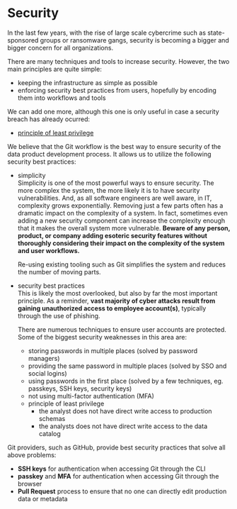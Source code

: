 # Security

In the last few years, with the rise of large scale cybercrime such as state-sponsored groups or ransomware gangs, security is becoming a bigger and bigger concern for all organizations.

There are many techniques and tools to increase security. However, the two main principles are quite simple:

- keeping the infrastructure as simple as possible  
- enforcing security best practices from users, hopefully by encoding them into workflows and tools  

We can add one more, although this one is only useful in case a security breach has already ocurred:

- [principle of least privilege](https://en.wikipedia.org/wiki/Principle_of_least_privilege) 

We believe that the Git workflow is the best way to ensure security of the data product development process. It allows us to utilize the following security best practices:

- simplicity  
Simplicity is one of the most powerful ways to ensure security. The more complex the system, the more likely it is to have security vulnerabilities. And, as all  software engineers are well aware, in IT, complexity grows exponentially. Removing just a few parts often has a dramatic impact on the complexity of a system.  In fact, sometimes even adding a new security component can increase the complexity enough that it makes the overall system more vulnerable. **Beware of any person, product, or company adding esoteric security features without thoroughly considering their impact on the complexity of the system and user workflows.**

    Re-using existing tooling such as Git simplifies the system and reduces the number of moving parts.

- security best practices  
This is likely the most overlooked, but also by far the most important principle. As a reminder, **vast majority of cyber attacks result from gaining unauthorized access to employee account(s)**, typically through the use of phishing.

    There are numerous techniques to ensure user accounts are protected. Some of the biggest security weaknesses in this area are:

    - storing passwords in multiple places (solved by password managers)
    - providing the same password in multiple places (solved by SSO and social logins)
    - using passwords in the first place (solved by a few techniques, eg. passkeys, SSH keys, security keys)
    - not using multi-factor authentication (MFA)
    - principle of least privilege
        - the analyst does not have direct write access to production schemas
        - the analysts does not have direct write access to the data catalog

Git providers, such as GitHub, provide best security practices that solve all above problems:

- **SSH keys** for authentication when accessing Git through the CLI
- **passkey** and **MFA** for authentication when accessing Git through the browser
- **Pull Request** process to ensure that no one can directly edit production data or metadata
